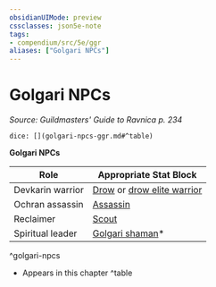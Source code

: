 ```yaml
---
obsidianUIMode: preview
cssclasses: json5e-note
tags:
- compendium/src/5e/ggr
aliases: ["Golgari NPCs"]
---
```

# Golgari NPCs
*Source: Guildmasters' Guide to Ravnica p. 234* 

`dice: [](golgari-npcs-ggr.md#^table)`

**Golgari NPCs**

| Role | Appropriate Stat Block |
|------|------------------------|
| Devkarin warrior | [Drow](/3-Mechanics/CLI/bestiary/humanoid/drow.md) or [drow elite warrior](/3-Mechanics/CLI/bestiary/humanoid/drow-elite-warrior.md) |
| Ochran assassin | [Assassin](/3-Mechanics/CLI/bestiary/humanoid/assassin.md) |
| Reclaimer | [Scout](/3-Mechanics/CLI/bestiary/humanoid/scout.md) |
| Spiritual leader | [Golgari shaman](/3-Mechanics/CLI/bestiary/humanoid/golgari-shaman-ggr.md)* |
^golgari-npcs

* Appears in this chapter
^table